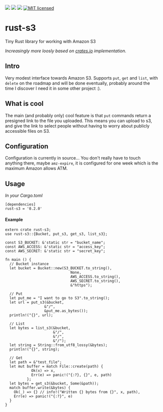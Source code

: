[![](https://camo.githubusercontent.com/2fee3780a8605b6fc92a43dab8c7b759a274a6cf/68747470733a2f2f696d672e736869656c64732e696f2f62616467652f72757374632d737461626c652d627269676874677265656e2e737667)](https://www.rust-lang.org/downloads.html)
[![](https://travis-ci.org/durch/rust-s3.svg?branch=master)](https://travis-ci.org/durch/rust-s3)
[![](http://meritbadge.herokuapp.com/rust-s3)](https://crates.io/crates/rust-s3)
[![MIT licensed](https://img.shields.io/badge/license-MIT-blue.svg)](https://github.com/durch/rust-s3/blob/master/LICENSE.md)

# rust-s3
Tiny Rust library for working with Amazon S3

*Increasingly more loosly based on [crates.io](https://github.com/rust-lang/crates.io/tree/master/src/s3) implementation.*

## Intro
Very modest interface towards Amazon S3.
Supports `put`, `get` and `list`, with `delete` on the roadmap and will be done eventually,
probably around the time I discover I need it in some other project :).

## What is cool

The main (and probably only) cool feature is that `put` commands return a presigned link to the file you uploaded.
This means you can upload to s3, and give the link to select people without having to worry about publicly accessible files on S3.

## Configuration

Configuration is currently in source... You don't really have to touch anything there, maybe `amz-expire`,
it is configured for one week which is the maximum Amazon allows ATM.

## Usage

*In your Cargo.toml*

```
[dependencies]
rust-s3 = '0.2.0'
```

#### Example

```
extern crate rust-s3;
use rust-s3::{Bucket, put_s3, get_s3, list_s3};

const S3_BUCKET: &'static str = "bucket_name";
const AWS_ACCESS: &'static str = "access_key";
const AWS_SECRET: &'static str = "secret_key";

fn main () {
  // Bucket instance
  let bucket = Bucket::new(S3_BUCKET.to_string(),
                              None,
                              AWS_ACCESS.to_string(),
                              AWS_SECRET.to_string(),
                              &"https");

  // Put
  let put_me = "I want to go to S3".to_string();
  let url = put_s3(&bucket,
                  &"/",
                  &put_me.as_bytes());
  println!("{}", url);

  // List
  let bytes = list_s3(&bucket,
                      &"/",
                      &"/",
                      &"/");
  let string = String::from_utf8_lossy(&bytes);
  println!("{}", string);

  // Get
  let path = &"test_file";
  let mut buffer = match File::create(path) {
            Ok(x) => x,
            Err(e) => panic!("{:?}, {}", e, path)
          };
  let bytes = get_s3(&bucket, Some(&path));
  match buffer.write(&bytes) {
    Ok(_) => {} // info!("Written {} bytes from {}", x, path),
    Err(e) => panic!("{:?}", e)
  }
}
  ```

